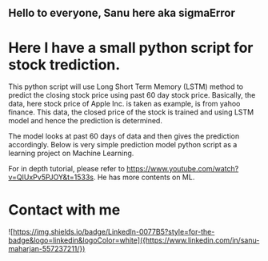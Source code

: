 ## Hello to everyone, Sanu here aka sigmaError

# Here I have a small python script for stock trediction.

This python script will use Long Short Term Memory (LSTM) method to predict the closing stock price using past 60 day stock price. Basically, the data, here stock price of Apple Inc. is taken as example, is from yahoo finance. This data, the closed price of the stock is trained and using LSTM model and hence the prediction is determined.

The model looks at past 60 days of data and then gives the prediction accordingly. Below is very simple prediction model python script as a learning project on Machine Learning.

For in depth tutorial, please refer to https://www.youtube.com/watch?v=QIUxPv5PJOY&t=1533s. He has more contents on ML.

# Contact with me
![https://img.shields.io/badge/LinkedIn-0077B5?style=for-the-badge&logo=linkedin&logoColor=white]({https://www.linkedin.com/in/sanu-maharjan-557237211/})